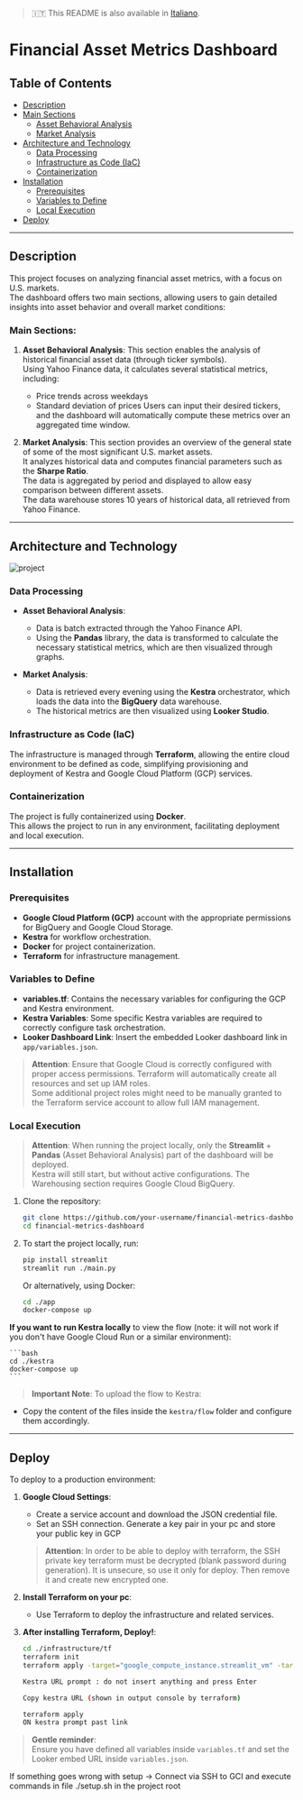 > 🇮🇹 This README is also available in [Italiano](README.md).

# Financial Asset Metrics Dashboard

## Table of Contents

- [Description](#description)
- [Main Sections](#main-sections)
  - [Asset Behavioral Analysis](#asset-behavioral-analysis)
  - [Market Analysis](#market-analysis)
- [Architecture and Technology](#architecture-and-technology)
  - [Data Processing](#data-processing)
  - [Infrastructure as Code (IaC)](#infrastructure-as-code-iac)
  - [Containerization](#containerization)
- [Installation](#installation)
  - [Prerequisites](#prerequisites)
  - [Variables to Define](#variables-to-define)
  - [Local Execution](#local-execution)
- [Deploy](#deploy)

---

## Description

This project focuses on analyzing financial asset metrics, with a focus on U.S. markets.  
The dashboard offers two main sections, allowing users to gain detailed insights into asset behavior and overall market conditions:

### Main Sections:

1. **Asset Behavioral Analysis**:
   This section enables the analysis of historical financial asset data (through ticker symbols).  
   Using Yahoo Finance data, it calculates several statistical metrics, including:
   - Price trends across weekdays
   - Standard deviation of prices
   Users can input their desired tickers, and the dashboard will automatically compute these metrics over an aggregated time window.

2. **Market Analysis**:
   This section provides an overview of the general state of some of the most significant U.S. market assets.  
   It analyzes historical data and computes financial parameters such as the **Sharpe Ratio**.  
   The data is aggregated by period and displayed to allow easy comparison between different assets.  
   The data warehouse stores 10 years of historical data, all retrieved from Yahoo Finance.

---

## Architecture and Technology

![project](https://github.com/user-attachments/assets/94ab2564-1afd-4ad8-9b3e-09008aa854bc)

### Data Processing

- **Asset Behavioral Analysis**:
  - Data is batch extracted through the Yahoo Finance API.
  - Using the **Pandas** library, the data is transformed to calculate the necessary statistical metrics, which are then visualized through graphs.

- **Market Analysis**:
  - Data is retrieved every evening using the **Kestra** orchestrator, which loads the data into the **BigQuery** data warehouse.
  - The historical metrics are then visualized using **Looker Studio**.

### Infrastructure as Code (IaC)

The infrastructure is managed through **Terraform**, allowing the entire cloud environment to be defined as code, simplifying provisioning and deployment of Kestra and Google Cloud Platform (GCP) services.

### Containerization

The project is fully containerized using **Docker**.  
This allows the project to run in any environment, facilitating deployment and local execution.

---

## Installation

### Prerequisites
- **Google Cloud Platform (GCP)** account with the appropriate permissions for BigQuery and Google Cloud Storage.
- **Kestra** for workflow orchestration.
- **Docker** for project containerization.
- **Terraform** for infrastructure management.

### Variables to Define

- **variables.tf**: Contains the necessary variables for configuring the GCP and Kestra environment.
- **Kestra Variables**: Some specific Kestra variables are required to correctly configure task orchestration.
- **Looker Dashboard Link**: Insert the embedded Looker dashboard link in `app/variables.json`.

> **Attention**: Ensure that Google Cloud is correctly configured with proper access permissions. Terraform will automatically create all resources and set up IAM roles.  
Some additional project roles might need to be manually granted to the Terraform service account to allow full IAM management.

### Local Execution

> **Attention**: When running the project locally, only the **Streamlit** + **Pandas** (Asset Behavioral Analysis) part of the dashboard will be deployed.  
Kestra will still start, but without active configurations. The Warehousing section requires Google Cloud BigQuery.

1. Clone the repository:
    ```bash
    git clone https://github.com/your-username/financial-metrics-dashboard.git
    cd financial-metrics-dashboard
    ```

2. To start the project locally, run:
    ```bash
    pip install streamlit
    streamlit run ./main.py
    ```

   Or alternatively, using Docker:
    ```bash
    cd ./app
    docker-compose up 
    ```

**If you want to run Kestra locally** to view the flow (note: it will not work if you don't have Google Cloud Run or a similar environment):

    ```bash
    cd ./kestra
    docker-compose up 
    ```
> **Important Note**: To upload the flow to Kestra:
- Copy the content of the files inside the `kestra/flow` folder and configure them accordingly.

---

## Deploy

To deploy to a production environment:

1. **Google Cloud Settings**:
   - Create a service account and download the JSON credential file.
   - Set an SSH connection. Generate a key pair in your pc and store your public key in GCP

   > **Attention**: In order to be able to deploy with terraform, the SSH private key terraform must be decrypted (blank password during generation). It is unsecure, so use it only for deploy. Then remove it and create new encrypted one.

2. **Install Terraform on your pc**:
   - Use Terraform to deploy the infrastructure and related services.

3. **After installing Terraform, Deploy!**:
    ```bash
    cd ./infrastructure/tf
    terraform init
    terraform apply -target="google_compute_instance.streamlit_vm" -target="google_compute_firewall.default"

    Kestra URL prompt : do not insert anything and press Enter

    Copy kestra URL (shown in output console by terraform)

    terraform apply
    ON kestra prompt past link
    ```
> **Gentle reminder**:  
Ensure you have defined all variables inside `variables.tf` and set the Looker embed URL inside `variables.json`.

  If something goes wrong with setup -> Connect via SSH to GCI and execute commands in file ./setup.sh in the project root